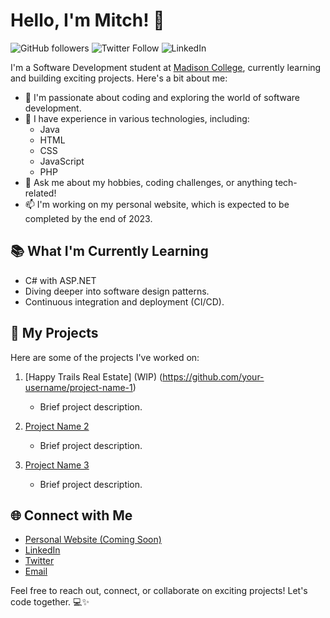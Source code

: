 # Hello, I'm Mitch! 👋

![GitHub followers](https://img.shields.io/github/followers/mgunsolus?label=Follow&style=social)
![Twitter Follow](https://img.shields.io/twitter/follow/mgunsolus94?label=Follow&style=social)
![LinkedIn](https://img.shields.io/badge/LinkedIn-Connect-blue)

I'm a Software Development student at [Madison College](https://www.madisoncollege.edu/), currently learning and building exciting projects. Here's a bit about me:

- 🔭 I'm passionate about coding and exploring the world of software development.
- 🌱 I have experience in various technologies, including:
  - Java
  - HTML
  - CSS
  - JavaScript
  - PHP
- 💬 Ask me about my hobbies, coding challenges, or anything tech-related!
- 📫 I'm working on my personal website, which is expected to be completed by the end of 2023.

## 📚 What I'm Currently Learning

- C# with ASP.NET
- Diving deeper into software design patterns.
- Continuous integration and deployment (CI/CD).

## 🚀 My Projects

Here are some of the projects I've worked on:

1. [Happy Trails Real Estate] (WIP) (https://github.com/your-username/project-name-1)
   - Brief project description.

2. [Project Name 2](https://github.com/your-username/project-name-2)
   - Brief project description.

3. [Project Name 3](https://github.com/your-username/project-name-3)
   - Brief project description.

## 🌐 Connect with Me

- [Personal Website (Coming Soon)]()
- [LinkedIn](https://www.linkedin.com/in/mitch-gunsolus)
- [Twitter](https://twitter.com/mgunsolus94)
- [Email](mailto:mitch.gunsolus@gmail.com)

Feel free to reach out, connect, or collaborate on exciting projects! Let's code together. 💻✨
